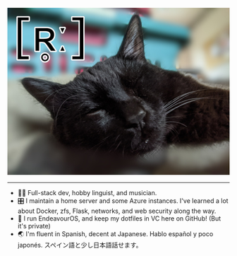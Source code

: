 <p align="center"><img src="https://github.com/qwertie64982/qwertie64982/blob/main/peep.jpg" alt="Peep the cat!"></p>

---

- 🧑‍💻 Full-stack dev, hobby linguist, and musician.
- 🎛️ I maintain a home server and some Azure instances. I've learned a lot about Docker, zfs, Flask, networks, and web security along the way. 
- 🐧 I run EndeavourOS, and keep my dotfiles in VC here on GitHub! (But it's private)
- 🌏 I'm fluent in Spanish, decent at Japanese. Hablo español y poco japonés. スペイン語と少し日本語話せます。
